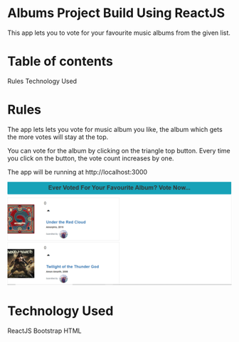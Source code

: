 # Albums Project Build Using ReactJS

This app lets you to vote for your favourite music albums from the given list.

# Table of contents

Rules
Technology Used

# Rules

The app lets lets you vote for music album you like, the album which gets the more votes will stay at the top.

You can vote for the album by clicking on the triangle top button. Every time you click on the button, the vote count increases by one.

The app will be running at http://localhost:3000

![srceen shot](https://raw.githubusercontent.com/amitverma07/Albums_Project/master/readmepic.PNG)

# Technology Used
ReactJS
Bootstrap
HTML

